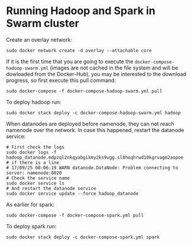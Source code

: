 # Running Hadoop and Spark in Swarm cluster

Create an overlay network:
```
sudo docker network create -d overlay --attachable core
```
If it is the first time that you are going to execute the `docker-compose-hadoop-swarm.yml` (images are not cached in the file system and will be dowloaded from the Docker-Hub), you may be interested to the download progress, so first execute this pull command:
```
sudo docker-compose -f docker-compose-hadoop-swarm.yml pull
```
To deploy hadoop run:
```
sudo docker stack deploy -c docker-compose-hadoop-swarm.yml hadoop
```

When datanodes are deployed before namenode, they can not reach namenode over the network. In case this happened, restart the datanode service:
```
# First check the logs
sudo docker logs -f hadoop_datanode.mdpzql2nkqyabgikmy2ks9vgg.sl8hoqhrwd10kgrvagm2aopoe
# if there is a line 
# 17/09/25 08:06:19 WARN datanode.DataNode: Problem connecting to server: namenode:8020
# Check the service name
sudo docker service ls
# And restart the datanode service
sudo docker service update --force hadoop_datanode
```

As earlier for spark:
```
sudo docker-compose -f docker-compose-spark.yml pull
```
To deploy spark run:
```
sudo docker stack deploy -c docker-compose-spark.yml spark
```
